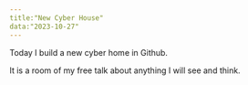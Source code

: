 ```yaml
---
title:"New Cyber House"
data:"2023-10-27"
---
```

Today I build a new cyber home in Github.

It is a room of my free talk about anything I will see and think.




